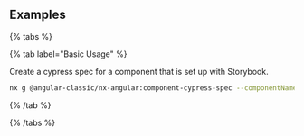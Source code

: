## Examples

{% tabs %}

{% tab label="Basic Usage" %}

Create a cypress spec for a component that is set up with Storybook.

```bash
nx g @angular-classic/nx-angular:component-cypress-spec --componentName=MyButtonComponent --componentPath=libs/ui/src/lib/button/button.component.ts --componentFileName=button.component --projectName=ui --projectPath=libs/ui
```

{% /tab %}

{% /tabs %}
